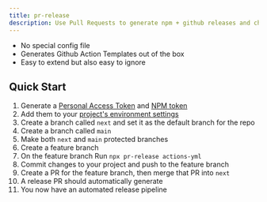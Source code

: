 ```yaml
---
title: pr-release
description: Use Pull Requests to generate npm + github releases and changelogs
---
```


- No special config file
- Generates Github Action Templates out of the box
- Easy to extend but also easy to ignore

## Quick Start


1. Generate a [Personal Access Token](/env/#personal-access-token) and [NPM token](/env/#npm-token)
2. Add them to your [project's environment settings](/env/#environment-settings)
3. Create a branch called `next` and set it as the default branch for the repo
4. Create a branch called `main`
5. Make both `next` and `main` protected branches
6. Create a feature branch
7. On the feature branch Run `npx pr-release actions-yml`
8. Commit changes to your project and push to the feature branch 
9. Create a PR for the feature branch, then merge that PR into `next`
10. A release PR should automatically generate
11. You now have an automated release pipeline
